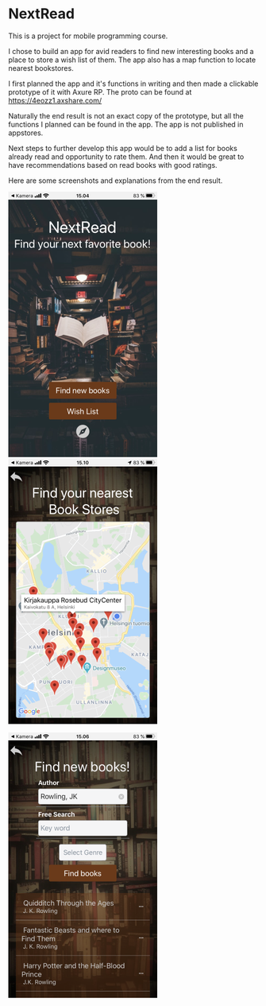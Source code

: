 # NextRead
This is a project for mobile programming course. 

I chose to build an app for avid readers to find new interesting books and a place to store a wish list of them. The app also has a map function to locate nearest bookstores. 

I first planned the app and it's functions in writing and then made a clickable prototype of it with Axure RP. The proto can be found at https://4eozz1.axshare.com/

Naturally the end result is not an exact copy of the prototype, but all the functions I planned can be found in the app. The app is not published in appstores.

Next steps to further develop this app would be to add a list for books already read and opportunity to rate them. And then it would be great to have recommendations based on read books with good ratings. 

Here are some screenshots and explanations from the end result. 


![Front Page](https://github.com/TanjaPulksten/NextRead/blob/main/NextReadApp/pages/images/UI-1.PNG) ![Map](https://github.com/TanjaPulksten/NextRead/blob/main/NextReadApp/pages/images/UI-4.PNG)



![Book Serach](https://github.com/TanjaPulksten/NextRead/blob/main/NextReadApp/pages/images/UI-2.0.PNG)